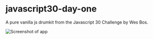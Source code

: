 # javascript30-day-one
A pure vanilla js drumkit from the Javascript 30 Challenge by Wes Bos.

![Screenshot of app](https://github.com/mav1283/javascript30-day-one/images/drummachine.JPG)
